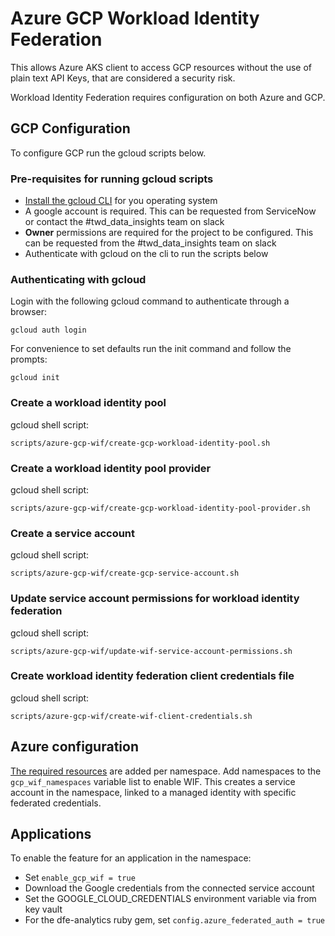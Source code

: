 # Azure GCP Workload Identity Federation

This allows Azure AKS client to access GCP resources without the use of plain text API Keys, that are considered a security risk.

Workload Identity Federation requires configuration on both Azure and GCP.

## GCP Configuration

To configure GCP run the gcloud scripts below.

### Pre-requisites for running gcloud scripts

- [Install the gcloud CLI](https://cloud.google.com/sdk/docs/install) for you operating system
- A google account is required. This can be requested from ServiceNow or contact the #twd_data_insights team on slack
- **Owner** permissions are required for the project to be configured. This can be requested from the #twd_data_insights team on slack
- Authenticate with gcloud on the cli to run the scripts below

### Authenticating with gcloud

Login with the following gcloud command to authenticate through a browser:

```
gcloud auth login
```

For convenience to set defaults run the init command and follow the prompts:

```
gcloud init
```

### Create a workload identity pool

gcloud shell script:

```
scripts/azure-gcp-wif/create-gcp-workload-identity-pool.sh
```

### Create a workload identity pool provider

gcloud shell script:

```
scripts/azure-gcp-wif/create-gcp-workload-identity-pool-provider.sh
```

### Create a service account

gcloud shell script:

```
scripts/azure-gcp-wif/create-gcp-service-account.sh
```

### Update service account permissions for workload identity federation

gcloud shell script:

```
scripts/azure-gcp-wif/update-wif-service-account-permissions.sh
```

### Create workload identity federation client credentials file

gcloud shell script:

```
scripts/azure-gcp-wif/create-wif-client-credentials.sh
```

## Azure configuration
[The required resources](https://learn.microsoft.com/en-us/azure/aks/workload-identity-deploy-cluster) are added per namespace. Add namespaces to the `gcp_wif_namespaces` variable list to enable WIF. This creates a service account in the namespace, linked to a managed identity with specific federated credentials.

## Applications
To enable the feature for an application in the namespace:
- Set `enable_gcp_wif = true`
- Download the Google credentials from the connected service account
- Set the GOOGLE_CLOUD_CREDENTIALS environment variable via from key vault
- For the dfe-analytics ruby gem, set `config.azure_federated_auth = true`